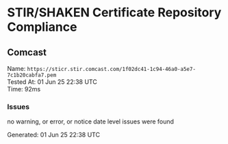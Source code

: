 # STIR/SHAKEN Certificate Repository Compliance

## Comcast

Name: `https://sticr.stir.comcast.com/1f02dc41-1c94-46a0-a5e7-7c1b20cabfa7.pem`\
Tested At: 01 Jun 25 22:38 UTC\
Time: 92ms

### Issues

no warning, or error, or notice date level issues were found

Generated: 01 Jun 25 22:38 UTC